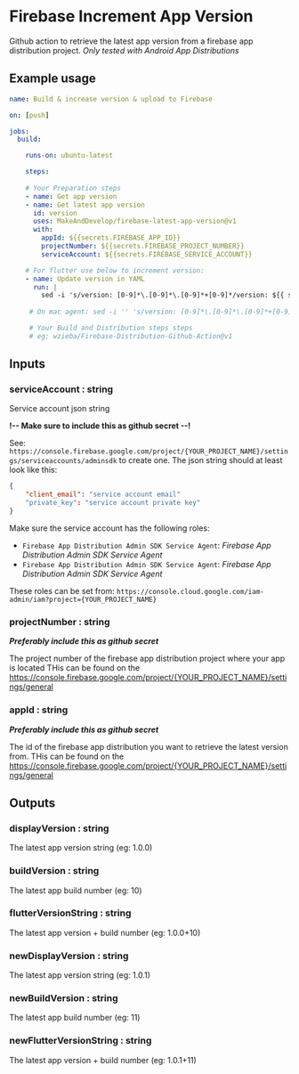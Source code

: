 # Firebase Increment App Version
Github action to retrieve the latest app version from a firebase app distribution project.
_Only tested with Android App Distributions_

## Example usage

```yml
name: Build & increase version & upload to Firebase

on: [push]

jobs:
  build:

    runs-on: ubuntu-latest

    steps:
    
    # Your Preparation steps
    - name: Get app version
    - name: Get latest app version
      id: version
      uses: MakeAndDevelop/firebase-latest-app-version@v1
      with:
        appId: ${{secrets.FIREBASE_APP_ID}}
        projectNumber: ${{secrets.FIREBASE_PROJECT_NUMBER}}
        serviceAccount: ${{secrets.FIREBASE_SERVICE_ACCOUNT}}

    # For flutter use below to increment version:
    - name: Update version in YAML
      run: | 
        sed -i 's/version: [0-9]*\.[0-9]*\.[0-9]*+[0-9]*/version: ${{ steps.version.outputs.newFlutterVersionString }}/' pubspec.yaml
        
     # On mac agent: sed -i '' 's/version: [0-9]*\.[0-9]*\.[0-9]*+[0-9]*/version: ${{ steps.version.outputs.newFlutterVersionString }}/' pubspec.yaml

     # Your Build and Distribution steps steps
     # eg: wzieba/Firebase-Distribution-Github-Action@v1
```

## Inputs

### serviceAccount : string
Service account json string 

**!-- Make sure to include this as github secret --!**

See: `https://console.firebase.google.com/project/{YOUR_PROJECT_NAME}/settings/serviceaccounts/adminsdk` to create one. The json string should at least look like this:

```json
{
    "client_email": "service account email"
    "private_key": "service account private key"
}
```

Make sure the service account has the following roles:
- `Firebase App Distribution Admin SDK Service Agent`: *Firebase App Distribution Admin SDK Service Agent*
- `Firebase App Distribution Admin SDK Service Agent`: *Firebase App Distribution Admin SDK Service Agent*

These roles can be set from: `https://console.cloud.google.com/iam-admin/iam?project={YOUR_PROJECT_NAME}` 

### projectNumber : string

***Preferably include this as github secret***

The project number of the firebase app distribution project where your app is located
THis can be found on the https://console.firebase.google.com/project/{YOUR_PROJECT_NAME}/settings/general

### appId : string

***Preferably include this as github secret***

The id of the firebase app distribution you want to retrieve the latest version from.
THis can be found on the https://console.firebase.google.com/project/{YOUR_PROJECT_NAME}/settings/general

## Outputs

### displayVersion : string
The latest app version string (eg: 1.0.0)
  
### buildVersion : string
The latest app build number (eg: 10)
  
### flutterVersionString : string
The latest app version + build number (eg: 1.0.0+10)

### newDisplayVersion : string
The latest app version string (eg: 1.0.1)
  
### newBuildVersion : string
The latest app build number (eg: 11)
  
### newFlutterVersionString : string
The latest app version + build number (eg: 1.0.1+11)
